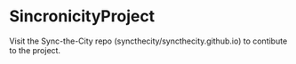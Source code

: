 # SincronicityProject
Visit the Sync-the-City repo (syncthecity/syncthecity.github.io) to contibute to the project.
